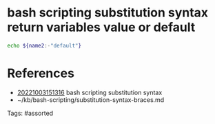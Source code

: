 # bash scripting substitution syntax return variables value or default
```bash
echo ${name2:-"default"}
```

# References
- [20221003151316](/zet/20221003151316/README.md) bash scripting substitution syntax
- ~/kb/bash-scripting/substitution-syntax-braces.md

Tags:
    #assorted
